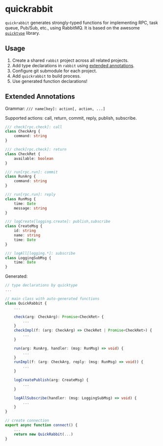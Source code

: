 # quickrabbit

`quickrabbit` generates strongly-typed functions for implementing RPC, task queue, Pub/Sub, etc., using RabbitMQ. It is based on the awesome [`quicktype`](https://github.com/quicktype/quicktype) library.

## Usage

1. Create a shared `rabbit` project across all related projects.
2. Add type declarations in `rabbit` using [extended annotations](#extended-annotations).
3. Configure git submodule for each project.
4. Add `quickrabbit` to build process.
5. Use generated function declarations!

## Extended Annotations

Grammar: `/// name[key]: action[, action, ...]`

Supported actions: call, return, commit, reply, publish, subscribe.

```ts
/// check[rpc.check]: call
class CheckArg {
    command: string
}

/// check[rpc.check]: return
class CheckRet {
    available: boolean
}

/// run[rpc.run]: commit
class RunArg {
    command: string
}

/// run[rpc.run]: reply
class RunMsg {
    time: Date
    message: string
}

/// logCreate[logging.create]: publish,subscribe
class CreateMsg {
    id: string
    name: string
    time: Date
}

/// logAll[logging.*]: subscribe
class LoggingSubMsg {
    time: Date
}
```

Generated:

```ts
// type declarations by quicktype
...

// main class with auto-generated functions
class QuickRabbit {
    ...

    check(arg: CheckArg): Promise<CheckRet> {
        ...
    }
    checkImpl(f: (arg: CheckArg) => CheckRet | Promise<CheckRet>) {
        ...
    }

    run(arg: RunArg, handler: (msg: RunMsg) => void) {
        ...
    }
    runImpl(f: (arg: CheckArg, reply: (msg: RunMsg) => void)) {
        ...
    }

    logCreatePublish(arg: CreateMsg) {
        ...
    }

    logAllSubscribe(handler: (msg: LoggingSubMsg) => void) {
        ...
    }
}

// create connection
export async function connect() {
    ...
    return new QuickRabbit(...)
}
```
